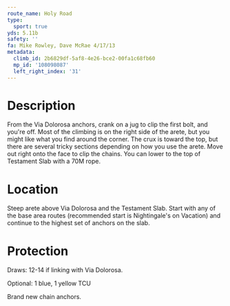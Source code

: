 ```yaml
---
route_name: Holy Road
type:
  sport: true
yds: 5.11b
safety: ''
fa: Mike Rowley, Dave McRae 4/17/13
metadata:
  climb_id: 2b6829df-5af8-4e26-bce2-00fa1c68fb60
  mp_id: '108098087'
  left_right_index: '31'
---
```

# Description
From the Via Dolorosa anchors, crank on a jug to clip the first bolt, and you're off. Most of the climbing is on the right side of the arete, but you might like what you find around the corner. The crux is toward the top, but there are several tricky sections depending on how you use the arete. Move out right onto the face to clip the chains. You can lower to the top of Testament Slab with a 70M rope.

# Location
Steep arete above Via Dolorosa and the Testament Slab. Start with any of the base area routes (recommended start is Nightingale's on Vacation) and continue to the highest set of anchors on the slab.

# Protection
Draws: 12-14 if linking with Via Dolorosa.

Optional: 1 blue, 1 yellow TCU

Brand new chain anchors.
